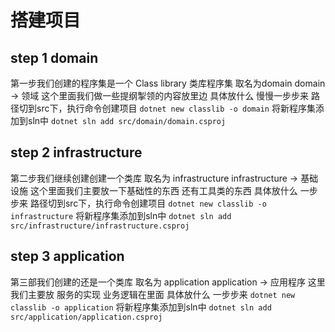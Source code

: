 # 搭建项目

## step 1 domain
第一步我们创建的程序集是一个 Class library 类库程序集 取名为domain
domain -> 领域
这个里面我们做一些提纲掣领的内容放里边 具体放什么 慢慢一步步来
路径切到src下，执行命令创建项目
`dotnet new classlib -o domain`
将新程序集添加到sln中
`dotnet sln add src/domain/domain.csproj`

## step 2 infrastructure
第二步我们继续创建创建一个类库 取名为 infrastructure
infrastructure -> 基础设施
这个里面我们主要放一下基础性的东西 还有工具类的东西 具体放什么 一步步来
路径切到src下，执行命令创建项目
`dotnet new classlib -o infrastructure`
将新程序集添加到sln中
`dotnet sln add src/infrastructure/infrastructure.csproj`

## step 3 application
第三部我们创建的还是一个类库 取名为 application
application -> 应用程序
这里我们主要放 服务的实现 业务逻辑在里面 具体放什么 一步步来
`dotnet new classlib -o application`
将新程序集添加到sln中
`dotnet sln add src/application/application.csproj`